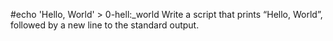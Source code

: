 #echo 'Hello, World' > 0-hell:_world  Write a script that prints “Hello, World”, followed by a new line to the standard output.
